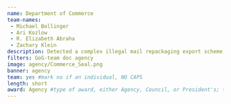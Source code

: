 ```yaml
---
name: Department of Commerce
team-names: 
 - Michael Bollinger 
 - Ari Kozlow 
 - R. Elizabeth Abraha 
 - Zachary Klein
description: Detected a complex illegal mail repackaging export scheme, resulting in civil penalties of $44 million. This successful conviction will act as a deterrent in the future and increase compliance with export control laws.
filters: GoG-team doc agency
image: agency/Commerce_Seal.png
banner: agency
team: yes #mark no if an individual, NO CAPS 
length: short
award: Agency #type of award, either Agency, Council, or President's; this is case sensitive so make sure to match the options listed exactly. This section generates the format of the card
---
```

